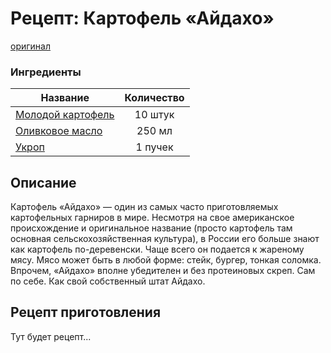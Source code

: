 # Рецепт: Картофель «Айдахо»
[оригинал](https://eda.ru/recepty/osnovnye-blyuda/kartofel-ajdaho-30625)

### Ингредиенты
| Название        	| Количество    |
| -------------   	|:-------------:|
| [Молодой картофель](yang_potato.md) | 10 штук |
| [Оливковое масло](olive_oil.md)   | 250 мл 		|
| [Укроп](dill.md)			    | 1 пучек 		|

## Описание
Картофель «Айдахо» — один из самых часто приготовляемых картофельных гарниров в мире. 
Несмотря на свое американское происхождение и оригинальное название (просто картофель там основная сельскохозяйственная культура), 
в России его больше знают как картофель по-деревенски. Чаще всего он подается к жареному мясу. 
Мясо может быть в любой форме: стейк, бургер, тонкая соломка. 
Впрочем, «Айдахо» вполне убедителен и без протеиновых скреп. 
Сам по себе. Как свой собственный штат Айдахо.

## Рецепт приготовления
Тут будет рецепт...

